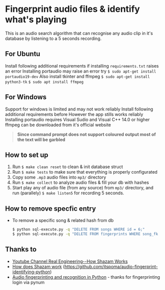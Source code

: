 # Fingerprint audio files & identify what's playing
   This is an audio search algorithm that can recognise any audio clip in it's database by listening to a 5 seconds recording.
   ## For Ubuntu
   Install following additional requirements if installing `requirements.txt` raises an error
   Installing portaudio may raise an error try 
      `$ sudo apt-get install portaudio19-dev`
   Also install tkinter and ffmpeg
      `$ sudo apt-get install python3-tk`
      `$ sudo apt install ffmpeg`

    
   ## For Windows
   Support for windows is limited and may not work reliably 
   Install following additional requirements before
   However the app stills works reliably
   Installing portaudio requires Visual Sudio and Visual C++ 14.0 or higher
   ffmpeg can be downloaded from it's official website
   >**Since command prompt does not support coloured output most of the text will be garbled**



## How to set up 

1. Run `$ make clean reset` to clean & init database struct
2. Run `$ make tests` to make sure that everything is properly configurated
3. Copy some `.mp3` audio files into `mp3/` directory
4. Run `$ make collect` to analyze audio files & fill your db with hashes
5. Start play any of audio file (from any source) from `mp3/` directory, and run (parallely) `$ make listen5` for recording 5 seconds.


## How to remove specfic entry
- To remove a specific song & related hash from db

  ```bash
  $ python sql-execute.py -q "DELETE FROM songs WHERE id = 6;"
  $ python sql-execute.py -q "DELETE FROM fingerprints WHERE song_fk = 6;"
  ```

## Thanks to
- [Youtube Channel Real Engineering--How Shazam Works](https://www.youtube.com/watch?v=kMNSAhsyiDg)
- [How does Shazam work](http://coding-geek.com/how-shazam-works)
  (https://github.com/itspoma/audio-fingerprint-identifying-python)
- [Audio fingerprinting and recognition in Python](https://github.com/worldveil/dejavu) - thanks for fingerprinting login via   pynum

